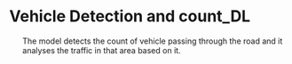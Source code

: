 # Vehicle Detection and count_DL
<ul>The model detects the count of vehicle passing through the road and it analyses the traffic in that area based on it.</ul>
